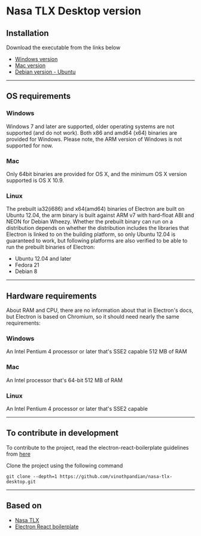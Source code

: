 # Nasa TLX Desktop version

## Installation

Download the executable from the links below

* [Windows version][windows]
* [Mac version][mac]
* [Debian version - Ubuntu][debian]

---

## OS requirements

### Windows

Windows 7 and later are supported, older operating systems are not supported (and do not work).
Both x86 and amd64 (x64) binaries are provided for Windows. Please note, the ARM version of Windows is not supported for now.

### Mac

Only 64bit binaries are provided for OS X, and the minimum OS X version supported is OS X 10.9.

### Linux

The prebuilt ia32(i686) and x64(amd64) binaries of Electron are built on Ubuntu 12.04, the arm binary is built against ARM v7 with hard-float ABI and NEON for Debian Wheezy.
Whether the prebuilt binary can run on a distribution depends on whether the distribution includes the libraries that Electron is linked to on the building platform, so only Ubuntu 12.04 is guaranteed to work, but following platforms are also verified to be able to run the prebuilt binaries of Electron:

* Ubuntu 12.04 and later
* Fedora 21
* Debian 8

---

## Hardware requirements

About RAM and CPU, there are no information about that in Electron's docs, but Electron is based on Chromium, so it should need nearly the same requirements:

### Windows

An Intel Pentium 4 processor or later that's SSE2 capable
512 MB of RAM

### Mac

An Intel processor that's 64-bit 512 MB of RAM

### Linux

An Intel Pentium 4 processor or later that's SSE2 capable

---

## To contribute in development

To contribute to the project, read the electron-react-boilerplate guidelines from [here][contribution]

Clone the project using the following command

```
git clone --depth=1 https://github.com/vinothpandian/nasa-tlx-desktop.git
```

---

## Based on

* [Nasa TLX][nasa-tlx]
* [Electron React boilerplate][electron-react-boilerplate]

[mac]: https://github.com/vinothpandian/nasa-tlx-desktop/raw/releases/NasaTLX-1.0.0.dmg
[debian]: https://github.com/vinothpandian/nasa-tlx-desktop/raw/releases/nasa-tlx-desktop_1.0.0_amd64.deb
[windows]: https://github.com/vinothpandian/nasa-tlx-desktop/raw/releases/NasaTLX%20Setup%201.0.0.exe
[nasa-tlx]: https://humansystems.arc.nasa.gov/groups/tlx/
[electron-react-boilerplate]: https://github.com/chentsulin/electron-react-boilerplate
[contribution]: https://github.com/chentsulin/electron-react-boilerplate/blob/master/README.md
